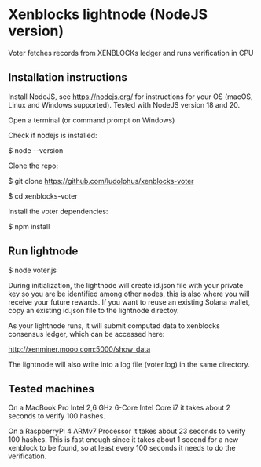 # Xenblocks lightnode (NodeJS version)
Voter fetches records from XENBLOCKs ledger and runs verification in CPU 

## Installation instructions

Install NodeJS, see https://nodejs.org/ for instructions for your OS (macOS, Linux and Windows supported). Tested with NodeJS version 18 and 20.

Open a terminal (or command prompt on Windows)

Check if nodejs is installed:

$ node --version

Clone the repo:

$ git clone https://github.com/ludolphus/xenblocks-voter

$ cd xenblocks-voter

Install the voter dependencies:

$ npm install

## Run lightnode

$ node voter.js

During initialization, the lightnode will create id.json file with your private key so you are be identified among other nodes, this is also where you will receive your future rewards. If you want to reuse an existing Solana wallet, copy an existing id.json file to the lightnode directoy.

As your lightnode runs, it will submit computed data to xenblocks consensus ledger, which can be accessed here:

http://xenminer.mooo.com:5000/show_data

The lightnode will also write into a log file (voter.log) in the same directory.

## Tested machines

On a MacBook Pro Intel 2,6 GHz 6-Core Intel Core i7 it takes about 2 seconds to verify 100 hashes.

On a RaspberryPi 4 ARMv7 Processor it takes about 23 seconds to verify 100 hashes. This is fast enough since it takes about 1 second for a new xenblock to be found, so at least every 100 seconds it needs to do the verification.
